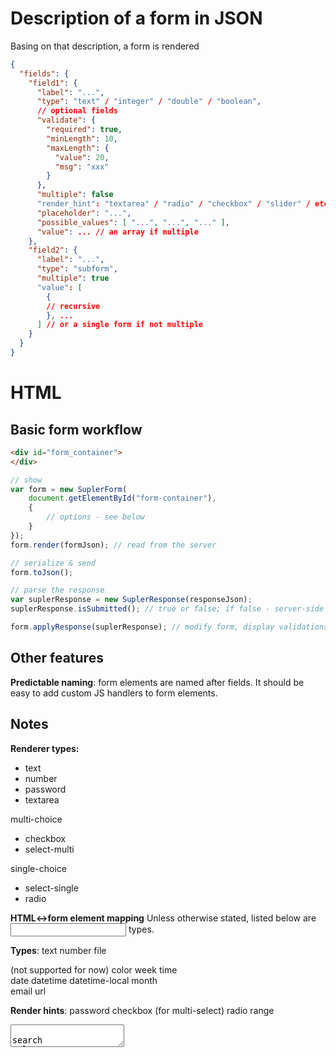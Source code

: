 Description of a form in JSON
=============================

Basing on that description, a form is rendered

```json
{
  "fields": {
    "field1": {
      "label": "...",
      "type": "text" / "integer" / "double" / "boolean",
      // optional fields 
      "validate": {
        "required": true,
        "minLength": 10,
        "maxLength": {
          "value": 20,
          "msg": "xxx"
        }
      },
      "multiple": false 
      "render_hint": "textarea" / "radio" / "checkbox" / "slider" / etc.,
      "placeholder": "...",
      "possible_values": [ "...", "...", "..." ],
      "value": ... // an array if multiple
    },
    "field2": {
      "label": "...",
      "type": "subform",
      "multiple": true
      "value": [
        {
        // recursive
        }, ...
      ] // or a single form if not multiple
    }
  }
}
```

HTML
====

Basic form workflow
-------------------

````html
<div id="form_container">
</div>
````

````javascript
// show
var form = new SuplerForm(
    document.getElementById("form-container"), 
    {
        // options - see below
    }
});
form.render(formJson); // read from the server

// serialize & send
form.toJson();

// parse the response
var suplerResponse = new SuplerResponse(responseJson);
suplerResponse.isSubmitted(); // true or false; if false - server-side valdiation errors

form.applyResponse(suplerResponse); // modify form, display validations
````

Other features
--------------

**Predictable naming**: form elements are named after fields. It should be easy to add custom JS handlers to form
elements.

Notes
-----

**Renderer types:**
* text
* number
* password
* textarea

multi-choice
* checkbox
* select-multi

single-choice
* select-single
* radio

**HTML<->form element mapping**
Unless otherwise stated, listed below are <input> types.

**Types**:
text
number 
file

(not supported for now)
color
week
time  
date 
datetime 
datetime-local 
month      
email
url

**Render hints**:
password
checkbox (for multi-select)
radio
range
<textarea>   
search
tel

<select>+<option> (multiple: true/false)

**Other**:
hidden
submit 
button   
image

Vocabulary
==========

* basic type: string, int, long, float, double, boolean